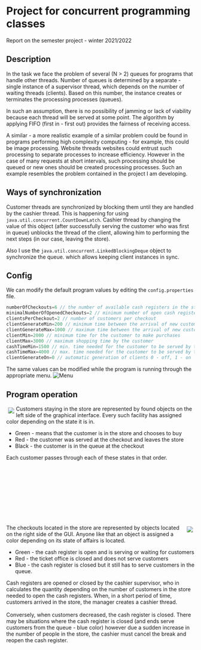 # Project for concurrent programming classes

Report on the semester project - winter 2021/2022

## Description

In the task we face the problem of several (N > 2) queues for programs that handle other threads. Number of queues is determined by a separate - single instance of a supervisor thread, which depends on the number of waiting threads (clients). Based on this number, the instance creates or terminates the processing processes (queues).

In such an assumption, there is no possibility of jamming or lack of viability because each thread will be served at some point. The algorithm by applying FIFO (first in - first out) provides the fairness of receiving access.

A similar - a more realistic example of a similar problem could be found in programs performing high complexity computing - for example, this could be image processing. Website threads websites could entrust such processing to separate processes to increase efficiency. However in the case of many requests at short intervals, such processing should be queued or new ones should be created processing processes. Such an example resembles the problem contained in the project I am developing.

## Ways of synchronization

Customer threads are synchronized by blocking them until they are handled by the cashier thread. This is happening for using `java.util.concurrent.CountDownLatch`. Cashier thread by changing the value of this object (after successfully serving the customer who was first in queue) unblocks the thread of the client, allowing him to performing the next steps (in our case, leaving the store).

Also I use the `java.util.concurrent.LinkedBlockingDeque` object to synchronize the queue. which allows
keeping client instances in sync.

## Config

We can modify the default program values by editing the `config.properties` file.

```js
numberOfCheckouts=6 // the number of available cash registers in the store
minimalNumberOfOpenedCheckouts=2 // minimum number of open cash registers
clientsPerCheckout=2 // number of customers per checkout
clientGenerateMin=200 // minimum time between the arrival of new customers
clientGenerateMax=1000 // maximum time between the arrival of new customers
clientMin=2000 // minimum time for the customer to make purchases
clientMax=3000 // maximum shopping time by the customer
cashTimeMin=1500 // min. time needed for the customer to be served by the cashier
cashTimeMax=4000 // max. time needed for the customer to be served by the cashier
clientGenerateOn=0 // automatic generation of clients 0 - off, 1 - on
```

The same values can be modified while the program is running through the appropriate menu.
![Menu](https://user-images.githubusercontent.com/67923777/152676217-dfb3bc10-4b82-4b67-ae4b-d8ec3a0a15c8.png)

## Program operation

<div>
  <img align="left" src="https://user-images.githubusercontent.com/67923777/152676236-e180c534-1682-4b25-b862-7eeab5d7fe8b.png" style="margin: 5px" />
  Customers staying in the store are represented by found objects on the left side of the graphical interface. Every such facility has assigned color depending on the state it is in.
  <ul>
    <li>Green - means that the customer is in the store and chooses to buy</li>
    <li>Red - the customer was served at the checkout and leaves the store</li>
    <li>Black - the customer is in the queue at the checkout</li>
  </ul>
  Each customer passes through each of these states in that order.
</div>
</br></br></br></br></br></br></br></br></br></br>
<div>
  <img align="right" src="https://user-images.githubusercontent.com/67923777/152676255-19259e46-dfa6-4b92-82bc-d1d52310e92c.png" style="margin: 5px" />
  The checkouts located in the store are represented by objects located on the right side of the GUI. Anyone like that an object is assigned a color depending on its state of affairs is located.
  <ul>
    <li>Green - the cash register is open and is serving or waiting for customers</li>
    <li>Red - the ticket office is closed and does not serve customers</li>
    <li>Blue - the cash register is closed but it still has to serve customers in the queue.</li>
  </ul>

  Cash registers are opened or closed by the cashier supervisor, who in calculates the quantity depending on the number of customers in the store needed to open the cash registers. When, in a short period of time, customers arrived in the store, the manager creates a cashier thread.
  </br></br>
  Conversely, when customers decreased, the cash register is closed. There may be situations where the cash register is closed (and ends serve customers from the queue - blue color) however due a sudden increase in the number of people in the store, the cashier must cancel the break and reopen the cash register.
</div>
